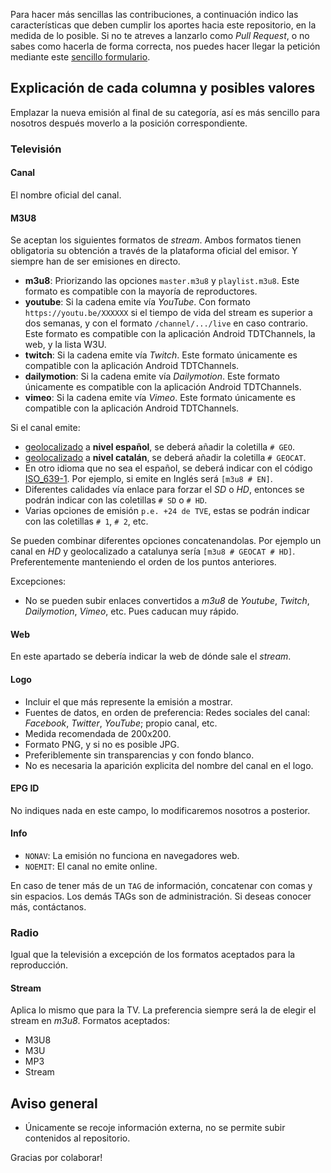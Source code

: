 Para hacer más sencillas las contribuciones, a continuación indico las características que deben cumplir los aportes hacia este repositorio, en la medida de lo posible. Si no te atreves a lanzarlo como _Pull Request_, o no sabes como hacerla de forma correcta, nos puedes hacer llegar la petición mediante este [sencillo formulario](https://forms.gle/vKnKwSMcUPydyQgR9).

## Explicación de cada columna y posibles valores
Emplazar la nueva emisión al final de su categoría, así es más sencillo para nosotros después moverlo a la posición correspondiente.

### Televisión

#### Canal
El nombre oficial del canal.

#### M3U8
Se aceptan los siguientes formatos de _stream_. Ambos formatos tienen obligatoria su obtención a través de la plataforma oficial del emisor. Y siempre han de ser emisiones en directo.

- **m3u8**: Priorizando las opciones `master.m3u8` y `playlist.m3u8`. Este formato es compatible con la mayoría de reproductores.
- **youtube**: Si la cadena emite vía _YouTube_. Con formato `https://youtu.be/XXXXXX` si el tiempo de vida del stream es superior a dos semanas, y con el formato `/channel/.../live` en caso contrario. Este formato es compatible con la aplicación Android TDTChannels, la web, y la lista W3U.
- **twitch**: Si la cadena emite vía _Twitch_. Este formato únicamente es compatible con la aplicación Android TDTChannels.
- **dailymotion**: Si la cadena emite vía _Dailymotion_. Este formato únicamente es compatible con la aplicación Android TDTChannels.
- **vimeo**: Si la cadena emite vía _Vimeo_. Este formato únicamente es compatible con la aplicación Android TDTChannels.

Si el canal emite:
- [geolocalizado](https://github.com/LaQuay/TDTChannels/wiki/FAQs#diferencia-entre-una-emisi%C3%B3n-geo-y-no-geo) a **nivel español**, se deberá añadir la coletilla `# GEO`. 
- [geolocalizado](https://github.com/LaQuay/TDTChannels/wiki/FAQs#diferencia-entre-una-emisi%C3%B3n-geo-y-no-geo) a **nivel catalán**, se deberá añadir la coletilla `# GEOCAT`. 
- En otro idioma que no sea el español, se deberá indicar con el código [ISO_639-1](https://es.wikipedia.org/wiki/ISO_639-1). Por ejemplo, si emite en Inglés será `[m3u8 # EN]`.
- Diferentes calidades vía enlace para forzar el _SD_ o _HD_, entonces se podrán indicar con las coletillas `# SD` o `# HD`.
- Varias opciones de emisión `p.e. +24 de TVE`, estas se podrán indicar con las coletillas `# 1`, `# 2`, etc.

Se pueden combinar diferentes opciones concatenandolas. Por ejemplo un canal en _HD_ y geolocalizado a catalunya sería `[m3u8 # GEOCAT # HD]`. Preferentemente manteniendo el orden de los puntos anteriores.

Excepciones:
- No se pueden subir enlaces convertidos a _m3u8_ de _Youtube_, _Twitch_, _Dailymotion_, _Vimeo_, etc. Pues caducan muy rápido.

#### Web
En este apartado se debería indicar la web de dónde sale el _stream_.

#### Logo
- Incluir el que más represente la emisión a mostrar.
- Fuentes de datos, en orden de preferencia: Redes sociales del canal: _Facebook_, _Twitter_, _YouTube_; propio canal, etc.
- Medida recomendada de 200x200.
- Formato PNG, y si no es posible JPG.
- Preferiblemente sin transparencias y con fondo blanco.
- No es necesaria la aparición explicita del nombre del canal en el logo.

#### EPG ID
No indiques nada en este campo, lo modificaremos nosotros a posterior.

#### Info
- `NONAV`: La emisión no funciona en navegadores web.
- `NOEMIT`: El canal no emite online.

En caso de tener más de un `TAG` de información, concatenar con comas y sin espacios. Los demás TAGs son de administración. Si deseas conocer más, contáctanos.

### Radio
Igual que la televisión a excepción de los formatos aceptados para la reproducción.

#### Stream
Aplica lo mismo que para la TV. La preferencia siempre será la de elegir el stream en _m3u8_. Formatos aceptados:

- M3U8
- M3U
- MP3
- Stream

## Aviso general
- Únicamente se recoje información externa, no se permite subir contenidos al repositorio.

Gracias por colaborar!
